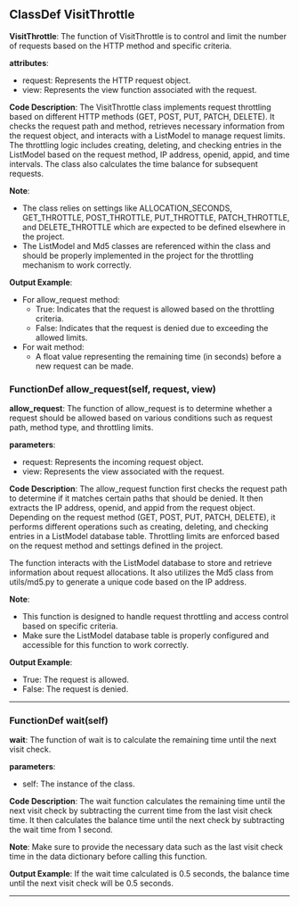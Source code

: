 ## ClassDef VisitThrottle
**VisitThrottle**: The function of VisitThrottle is to control and limit the number of requests based on the HTTP method and specific criteria.

**attributes**:
- request: Represents the HTTP request object.
- view: Represents the view function associated with the request.

**Code Description**:
The VisitThrottle class implements request throttling based on different HTTP methods (GET, POST, PUT, PATCH, DELETE). It checks the request path and method, retrieves necessary information from the request object, and interacts with a ListModel to manage request limits. The throttling logic includes creating, deleting, and checking entries in the ListModel based on the request method, IP address, openid, appid, and time intervals. The class also calculates the time balance for subsequent requests.

**Note**: 
- The class relies on settings like ALLOCATION_SECONDS, GET_THROTTLE, POST_THROTTLE, PUT_THROTTLE, PATCH_THROTTLE, and DELETE_THROTTLE which are expected to be defined elsewhere in the project.
- The ListModel and Md5 classes are referenced within the class and should be properly implemented in the project for the throttling mechanism to work correctly.

**Output Example**:
- For allow_request method:
    - True: Indicates that the request is allowed based on the throttling criteria.
    - False: Indicates that the request is denied due to exceeding the allowed limits.
- For wait method:
    - A float value representing the remaining time (in seconds) before a new request can be made.
### FunctionDef allow_request(self, request, view)
**allow_request**: The function of allow_request is to determine whether a request should be allowed based on various conditions such as request path, method type, and throttling limits.

**parameters**:
- request: Represents the incoming request object.
- view: Represents the view associated with the request.

**Code Description**: 
The allow_request function first checks the request path to determine if it matches certain paths that should be denied. It then extracts the IP address, openid, and appid from the request object. Depending on the request method (GET, POST, PUT, PATCH, DELETE), it performs different operations such as creating, deleting, and checking entries in a ListModel database table. Throttling limits are enforced based on the request method and settings defined in the project.

The function interacts with the ListModel database to store and retrieve information about request allocations. It also utilizes the Md5 class from utils/md5.py to generate a unique code based on the IP address.

**Note**: 
- This function is designed to handle request throttling and access control based on specific criteria.
- Make sure the ListModel database table is properly configured and accessible for this function to work correctly.

**Output Example**: 
- True: The request is allowed.
- False: The request is denied.
***
### FunctionDef wait(self)
**wait**: The function of wait is to calculate the remaining time until the next visit check.

**parameters**:
- self: The instance of the class.
  
**Code Description**:
The wait function calculates the remaining time until the next visit check by subtracting the current time from the last visit check time. It then calculates the balance time until the next check by subtracting the wait time from 1 second.

**Note**:
Make sure to provide the necessary data such as the last visit check time in the data dictionary before calling this function.

**Output Example**:
If the wait time calculated is 0.5 seconds, the balance time until the next visit check will be 0.5 seconds.
***
